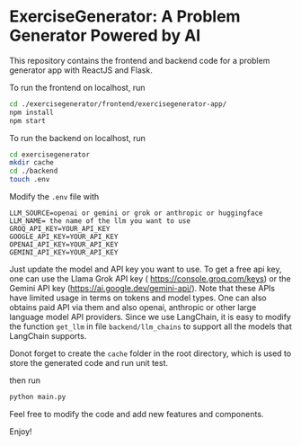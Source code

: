 # ExerciseGenerator: A Problem Generator Powered by AI

This repository contains the frontend and backend code for a problem generator app with ReactJS and Flask.

To run the frontend on localhost, run 
```bash
cd ./exercisegenerator/frontend/exercisegenerator-app/
npm install
npm start
```

To run the backend on localhost, run
```bash
cd exercisegenerator
mkdir cache
cd ./backend
touch .env
```
Modify the `.env` file with 
```
LLM_SOURCE=openai or gemini or grok or anthropic or huggingface
LLM_NAME= the name of the llm you want to use
GROQ_API_KEY=YOUR_API_KEY
GOOGLE_API_KEY=YOUR_API_KEY
OPENAI_API_KEY=YOUR_API_KEY
GEMINI_API_KEY=YOUR_API_KEY
```
Just update the model and API key you want to use. To get a free api key, one can use the Llama Grok API key (
https://console.groq.com/keys) or the Gemini API key (https://ai.google.dev/gemini-api/). Note that these APIs have limited usage in terms on tokens and model types. One can also obtains paid API via them and also openai, anthropic or other large language model API providers. Since we use LangChain, it is easy to modify the function `get_llm` in file `backend/llm_chains` to support all the models that LangChain supports.

Donot forget to create the `cache` folder in the root directory, which is used to store the generated code and run unit test.

then run
```bash
python main.py
```

Feel free to modify the code and add new features and components. 


Enjoy!
